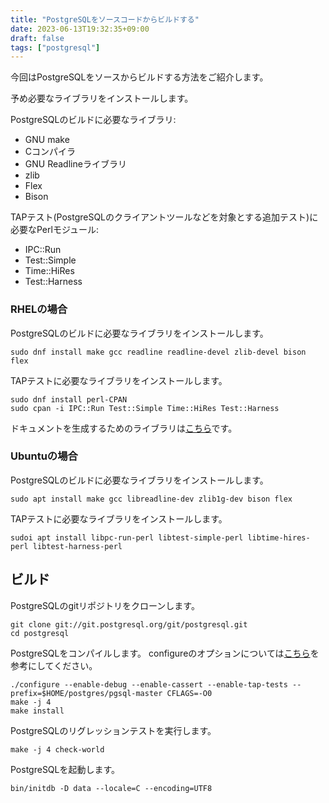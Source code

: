 ```yaml
---
title: "PostgreSQLをソースコードからビルドする"
date: 2023-06-13T19:32:35+09:00
draft: false
tags: ["postgresql"]
---
```


今回はPostgreSQLをソースからビルドする方法をご紹介します。

予め必要なライブラリをインストールします。

PostgreSQLのビルドに必要なライブラリ:
- GNU make
- Cコンパイラ
- GNU Readlineライブラリ
- zlib
- Flex
- Bison

TAPテスト(PostgreSQLのクライアントツールなどを対象とする追加テスト)に必要なPerlモジュール:
- IPC::Run
- Test::Simple
- Time::HiRes
- Test::Harness

### RHELの場合

PostgreSQLのビルドに必要なライブラリをインストールします。
```
sudo dnf install make gcc readline readline-devel zlib-devel bison flex
```

TAPテストに必要なライブラリをインストールします。
```
sudo dnf install perl-CPAN
sudo cpan -i IPC::Run Test::Simple Time::HiRes Test::Harness
```

ドキュメントを生成するためのライブラリは[こちら](https://www.postgresql.jp/document/15/html/docguide-toolsets.html)です。

### Ubuntuの場合
PostgreSQLのビルドに必要なライブラリをインストールします。
```
sudo apt install make gcc libreadline-dev zlib1g-dev bison flex
```

TAPテストに必要なライブラリをインストールします。
```
sudoi apt install libpc-run-perl libtest-simple-perl libtime-hires-perl libtest-harness-perl
```

## ビルド

PostgreSQLのgitリポジトリをクローンします。
```
git clone git://git.postgresql.org/git/postgresql.git
cd postgresql
```

PostgreSQLをコンパイルします。
configureのオプションについては[こちら](https://www.postgresql.jp/document/15/html/install-procedure.html#CONFIGURE-OPTIONS)を参考にしてください。
```
./configure --enable-debug --enable-cassert --enable-tap-tests --prefix=$HOME/postgres/pgsql-master CFLAGS=-O0
make -j 4
make install
```


PostgreSQLのリグレッションテストを実行します。
```
make -j 4 check-world
```

PostgreSQLを起動します。
```
bin/initdb -D data --locale=C --encoding=UTF8
```